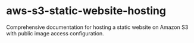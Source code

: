 # aws-s3-static-website-hosting
Comprehensive documentation for hosting a static website on Amazon S3 with public image access configuration.
